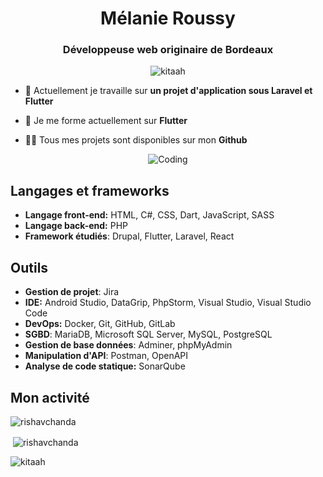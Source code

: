 <h1 align="center">Mélanie Roussy</h1>
<h3 align="center">Développeuse web originaire de Bordeaux</h3>
<p align="center"> <img src="https://komarev.com/ghpvc/?username=kitaah&label=Profile%20views&color=0e75b6&style=flat" alt="kitaah" /> </p>



- 🔭 Actuellement je travaille sur **un projet d'application sous Laravel et Flutter**

- 🌱 Je me forme actuellement sur **Flutter**

- 👨‍💻 Tous mes projets sont disponibles sur mon **Github**

<p align="center"><img alt="Coding" src="https://media.giphy.com/media/l0HlNaQ6gWfllcjDO/giphy.gif"></p>


## Langages et frameworks

- **Langage front-end:** HTML, C#, CSS, Dart, JavaScript, SASS
- **Langage back-end:**  PHP
- **Framework étudiés**: Drupal, Flutter, Laravel, React

## Outils

- **Gestion de projet**: Jira
- **IDE:** Android Studio, DataGrip, PhpStorm, Visual Studio, Visual Studio Code
- **DevOps:** Docker, Git, GitHub, GitLab
- **SGBD**: MariaDB, Microsoft SQL Server, MySQL, PostgreSQL
- **Gestion de base données**: Adminer, phpMyAdmin
- **Manipulation d'API**: Postman, OpenAPI
- **Analyse de code statique:** SonarQube

## Mon activité


<p><img align="center" src="https://github-readme-stats.vercel.app/api/top-langs?username=kitaah&show_icons=true&locale=en&layout=compact&theme=dracula" alt="rishavchanda" /></p>

<p>&nbsp;<img align="center" src="https://github-readme-stats.vercel.app/api?username=kitaah&show_icons=true&locale=en&theme=synthwave" alt="rishavchanda" /></p>

<p><img align="center" src="https://github-readme-streak-stats.herokuapp.com/?user=kitaah&&theme=tokyonight" alt="kitaah" /></p>
